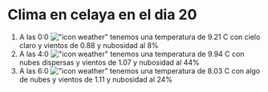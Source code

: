 # Clima en celaya en el dia 20

1. A las 0:0 !["icon weather"](http://openweathermap.org/img/w/02n.png) tenemos una temperatura de 9.21 C con cielo claro y  vientos de 0.88 y nubosidad al 8%
1. A las 4:0 !["icon weather"](http://openweathermap.org/img/w/03n.png) tenemos una temperatura de 9.94 C con nubes dispersas y  vientos de 1.07 y nubosidad al 44%
1. A las 6:0 !["icon weather"](http://openweathermap.org/img/w/02n.png) tenemos una temperatura de 8.03 C con algo de nubes y  vientos de 1.11 y nubosidad al 24%
